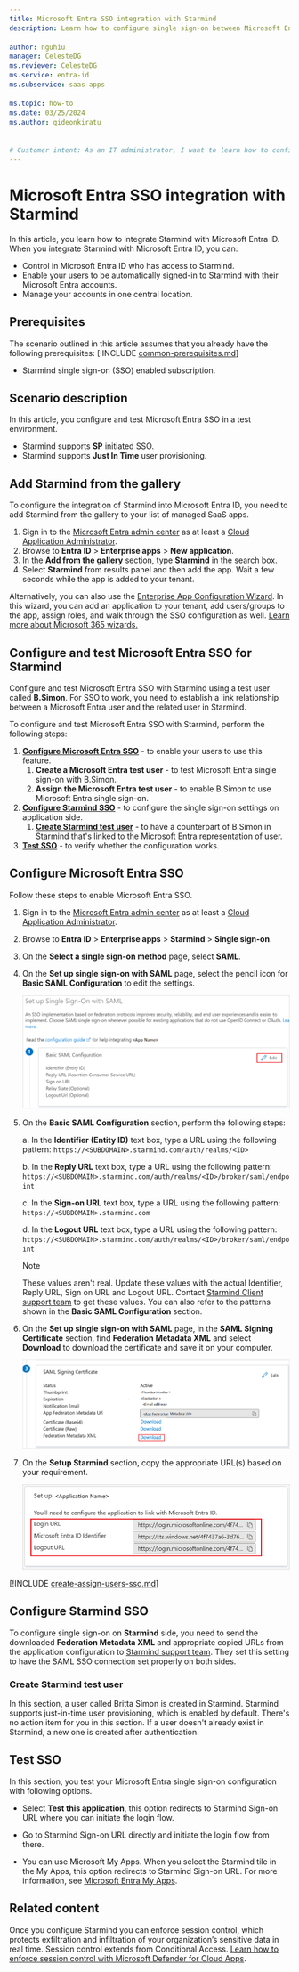 ```yaml
---
title: Microsoft Entra SSO integration with Starmind
description: Learn how to configure single sign-on between Microsoft Entra ID and Starmind.

author: nguhiu
manager: CelesteDG
ms.reviewer: CelesteDG
ms.service: entra-id
ms.subservice: saas-apps

ms.topic: how-to
ms.date: 03/25/2024
ms.author: gideonkiratu


# Customer intent: As an IT administrator, I want to learn how to configure single sign-on between Microsoft Entra ID and Starmind so that I can control who has access to Starmind, enable automatic sign-in with Microsoft Entra accounts, and manage my accounts in one central location.
---
```


# Microsoft Entra SSO integration with Starmind

In this article,  you learn how to integrate Starmind with Microsoft Entra ID. When you integrate Starmind with Microsoft Entra ID, you can:

* Control in Microsoft Entra ID who has access to Starmind.
* Enable your users to be automatically signed-in to Starmind with their Microsoft Entra accounts.
* Manage your accounts in one central location.

## Prerequisites
The scenario outlined in this article assumes that you already have the following prerequisites:
[!INCLUDE [common-prerequisites.md](~/identity/saas-apps/includes/common-prerequisites.md)]
* Starmind single sign-on (SSO) enabled subscription.

## Scenario description

In this article,  you configure and test Microsoft Entra SSO in a test environment.

* Starmind supports **SP** initiated SSO.
* Starmind supports **Just In Time** user provisioning.

## Add Starmind from the gallery

To configure the integration of Starmind into Microsoft Entra ID, you need to add Starmind from the gallery to your list of managed SaaS apps.

1. Sign in to the [Microsoft Entra admin center](https://entra.microsoft.com) as at least a [Cloud Application Administrator](~/identity/role-based-access-control/permissions-reference.md#cloud-application-administrator).
1. Browse to **Entra ID** > **Enterprise apps** > **New application**.
1. In the **Add from the gallery** section, type **Starmind** in the search box.
1. Select **Starmind** from results panel and then add the app. Wait a few seconds while the app is added to your tenant.

 Alternatively, you can also use the [Enterprise App Configuration Wizard](https://portal.office.com/AdminPortal/home?Q=Docs#/azureadappintegration). In this wizard, you can add an application to your tenant, add users/groups to the app, assign roles, and walk through the SSO configuration as well. [Learn more about Microsoft 365 wizards.](/microsoft-365/admin/misc/azure-ad-setup-guides)

<a name='configure-and-test-azure-ad-sso-for-starmind'></a>

## Configure and test Microsoft Entra SSO for Starmind

Configure and test Microsoft Entra SSO with Starmind using a test user called **B.Simon**. For SSO to work, you need to establish a link relationship between a Microsoft Entra user and the related user in Starmind.

To configure and test Microsoft Entra SSO with Starmind, perform the following steps:

1. **[Configure Microsoft Entra SSO](#configure-azure-ad-sso)** - to enable your users to use this feature.
    1. **Create a Microsoft Entra test user** - to test Microsoft Entra single sign-on with B.Simon.
    1. **Assign the Microsoft Entra test user** - to enable B.Simon to use Microsoft Entra single sign-on.
1. **[Configure Starmind SSO](#configure-starmind-sso)** - to configure the single sign-on settings on application side.
    1. **[Create Starmind test user](#create-starmind-test-user)** - to have a counterpart of B.Simon in Starmind that's linked to the Microsoft Entra representation of user.
1. **[Test SSO](#test-sso)** - to verify whether the configuration works.

<a name='configure-azure-ad-sso'></a>

## Configure Microsoft Entra SSO

Follow these steps to enable Microsoft Entra SSO.

1. Sign in to the [Microsoft Entra admin center](https://entra.microsoft.com) as at least a [Cloud Application Administrator](~/identity/role-based-access-control/permissions-reference.md#cloud-application-administrator).
1. Browse to **Entra ID** > **Enterprise apps** > **Starmind** > **Single sign-on**.
1. On the **Select a single sign-on method** page, select **SAML**.
1. On the **Set up single sign-on with SAML** page, select the pencil icon for **Basic SAML Configuration** to edit the settings.

   ![Edit Basic SAML Configuration](common/edit-urls.png)

1. On the **Basic SAML Configuration** section, perform the following steps:

    a. In the **Identifier (Entity ID)** text box, type a URL using the following pattern:
    `https://<SUBDOMAIN>.starmind.com/auth/realms/<ID>`

	b. In the **Reply URL** text box, type a URL using the following pattern:
    `https://<SUBDOMAIN>.starmind.com/auth/realms/<ID>/broker/saml/endpoint`

    c. In the **Sign-on URL** text box, type a URL using the following pattern:
    `https://<SUBDOMAIN>.starmind.com`

    d. In the **Logout URL** text box, type a URL using the following pattern:
    `https://<SUBDOMAIN>.starmind.com/auth/realms/<ID>/broker/saml/endpoint`

	> [!NOTE]
	> These values aren't real. Update these values with the actual Identifier, Reply URL, Sign on URL and Logout URL. Contact [Starmind Client support team](mailto:support@starmind.com) to get these values. You can also refer to the patterns shown in the **Basic SAML Configuration** section.

1. On the **Set up single sign-on with SAML** page, in the **SAML Signing Certificate** section,  find **Federation Metadata XML** and select **Download** to download the certificate and save it on your computer.

	![The Certificate download link](common/metadataxml.png)

1. On the **Setup Starmind** section, copy the appropriate URL(s) based on your requirement.

	![Copy configuration URLs](common/copy-configuration-urls.png)

<a name='create-an-azure-ad-test-user'></a>

[!INCLUDE [create-assign-users-sso.md](~/identity/saas-apps/includes/create-assign-users-sso.md)]

## Configure Starmind SSO

To configure single sign-on on **Starmind** side, you need to send the downloaded **Federation Metadata XML** and appropriate copied URLs from the application configuration to [Starmind support team](mailto:support@starmind.com). They set this setting to have the SAML SSO connection set properly on both sides.

### Create Starmind test user

In this section, a user called Britta Simon is created in Starmind. Starmind supports just-in-time user provisioning, which is enabled by default. There's no action item for you in this section. If a user doesn't already exist in Starmind, a new one is created after authentication.

## Test SSO 

In this section, you test your Microsoft Entra single sign-on configuration with following options. 

* Select **Test this application**, this option redirects to Starmind Sign-on URL where you can initiate the login flow. 

* Go to Starmind Sign-on URL directly and initiate the login flow from there.

* You can use Microsoft My Apps. When you select the Starmind tile in the My Apps, this option redirects to Starmind Sign-on URL. For more information, see [Microsoft Entra My Apps](/azure/active-directory/manage-apps/end-user-experiences#azure-ad-my-apps).

## Related content

Once you configure Starmind you can enforce session control, which protects exfiltration and infiltration of your organization’s sensitive data in real time. Session control extends from Conditional Access. [Learn how to enforce session control with Microsoft Defender for Cloud Apps](/cloud-app-security/proxy-deployment-any-app).
